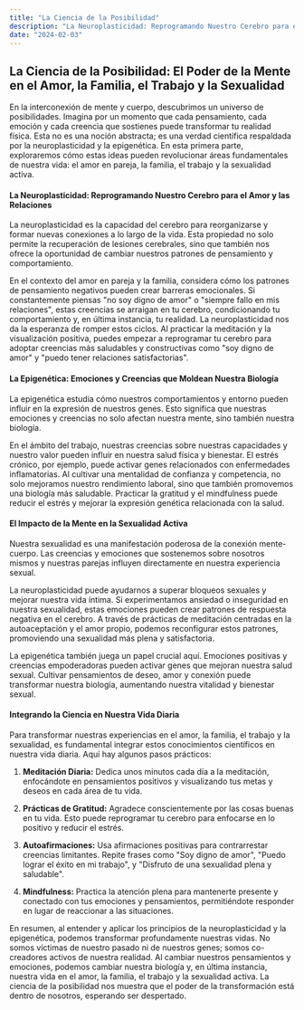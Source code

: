 ```yaml
---
title: "La Ciencia de la Posibilidad"
description: "La Neuroplasticidad: Reprogramando Nuestro Cerebro para el Amor y las Relaciones"
date: "2024-02-03"
---
```

## La Ciencia de la Posibilidad: El Poder de la Mente en el Amor, la Familia, el Trabajo y la Sexualidad

En la interconexión de mente y cuerpo, descubrimos un universo de posibilidades. Imagina por un momento que cada pensamiento, cada emoción y cada creencia que sostienes puede transformar tu realidad física. Esta no es una noción abstracta; es una verdad científica respaldada por la neuroplasticidad y la epigenética. En esta primera parte, exploraremos cómo estas ideas pueden revolucionar áreas fundamentales de nuestra vida: el amor en pareja, la familia, el trabajo y la sexualidad activa.

#### La Neuroplasticidad: Reprogramando Nuestro Cerebro para el Amor y las Relaciones

La neuroplasticidad es la capacidad del cerebro para reorganizarse y formar nuevas conexiones a lo largo de la vida. Esta propiedad no solo permite la recuperación de lesiones cerebrales, sino que también nos ofrece la oportunidad de cambiar nuestros patrones de pensamiento y comportamiento.

En el contexto del amor en pareja y la familia, considera cómo los patrones de pensamiento negativos pueden crear barreras emocionales. Si constantemente piensas "no soy digno de amor" o "siempre fallo en mis relaciones", estas creencias se arraigan en tu cerebro, condicionando tu comportamiento y, en última instancia, tu realidad. La neuroplasticidad nos da la esperanza de romper estos ciclos. Al practicar la meditación y la visualización positiva, puedes empezar a reprogramar tu cerebro para adoptar creencias más saludables y constructivas como "soy digno de amor" y "puedo tener relaciones satisfactorias".

#### La Epigenética: Emociones y Creencias que Moldean Nuestra Biología

La epigenética estudia cómo nuestros comportamientos y entorno pueden influir en la expresión de nuestros genes. Esto significa que nuestras emociones y creencias no solo afectan nuestra mente, sino también nuestra biología.

En el ámbito del trabajo, nuestras creencias sobre nuestras capacidades y nuestro valor pueden influir en nuestra salud física y bienestar. El estrés crónico, por ejemplo, puede activar genes relacionados con enfermedades inflamatorias. Al cultivar una mentalidad de confianza y competencia, no solo mejoramos nuestro rendimiento laboral, sino que también promovemos una biología más saludable. Practicar la gratitud y el mindfulness puede reducir el estrés y mejorar la expresión genética relacionada con la salud.

#### El Impacto de la Mente en la Sexualidad Activa

Nuestra sexualidad es una manifestación poderosa de la conexión mente-cuerpo. Las creencias y emociones que sostenemos sobre nosotros mismos y nuestras parejas influyen directamente en nuestra experiencia sexual.

La neuroplasticidad puede ayudarnos a superar bloqueos sexuales y mejorar nuestra vida íntima. Si experimentamos ansiedad o inseguridad en nuestra sexualidad, estas emociones pueden crear patrones de respuesta negativa en el cerebro. A través de prácticas de meditación centradas en la autoaceptación y el amor propio, podemos reconfigurar estos patrones, promoviendo una sexualidad más plena y satisfactoria.

La epigenética también juega un papel crucial aquí. Emociones positivas y creencias empoderadoras pueden activar genes que mejoran nuestra salud sexual. Cultivar pensamientos de deseo, amor y conexión puede transformar nuestra biología, aumentando nuestra vitalidad y bienestar sexual.

#### Integrando la Ciencia en Nuestra Vida Diaria

Para transformar nuestras experiencias en el amor, la familia, el trabajo y la sexualidad, es fundamental integrar estos conocimientos científicos en nuestra vida diaria. Aquí hay algunos pasos prácticos:

1. **Meditación Diaria:** Dedica unos minutos cada día a la meditación, enfocándote en pensamientos positivos y visualizando tus metas y deseos en cada área de tu vida.
   
2. **Prácticas de Gratitud:** Agradece conscientemente por las cosas buenas en tu vida. Esto puede reprogramar tu cerebro para enfocarse en lo positivo y reducir el estrés.

3. **Autoafirmaciones:** Usa afirmaciones positivas para contrarrestar creencias limitantes. Repite frases como "Soy digno de amor", "Puedo lograr el éxito en mi trabajo", y "Disfruto de una sexualidad plena y saludable".

4. **Mindfulness:** Practica la atención plena para mantenerte presente y conectado con tus emociones y pensamientos, permitiéndote responder en lugar de reaccionar a las situaciones.

En resumen, al entender y aplicar los principios de la neuroplasticidad y la epigenética, podemos transformar profundamente nuestras vidas. No somos víctimas de nuestro pasado ni de nuestros genes; somos co-creadores activos de nuestra realidad. Al cambiar nuestros pensamientos y emociones, podemos cambiar nuestra biología y, en última instancia, nuestra vida en el amor, la familia, el trabajo y la sexualidad activa. La ciencia de la posibilidad nos muestra que el poder de la transformación está dentro de nosotros, esperando ser despertado.
